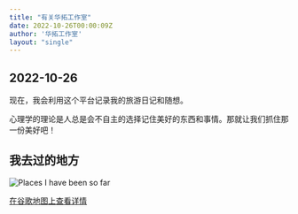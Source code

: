 ```yaml
---
title: "有关华拓工作室"
date: 2022-10-26T00:00:09Z
author: '华拓工作室'
layout: "single"
---
```

## 2022-10-26

现在，我会利用这个平台记录我的旅游日记和随想。

心理学的理论是人总是会不自主的选择记住美好的东西和事情。那就让我们抓住那一份美好吧！

## 我去过的地方
![Places I have been so far](https://lh3.googleusercontent.com/pw/AL9nZEVMyJajI52amyotXRGt5oMznMI7uo-IvZKFFpVjVu6np7GXjOS-7vegcD3M9MutaTaOxxJT4P5h2m1-wcrxaXf6dxqXjSQWs0wg_zSGe8W24SZ61KNR91i7ZLNUOsKN_ump3ZG0IwEi_tYMwPjJ2wlY=w2166-h1194-no?authuser=0 "我去过的地方")

[在谷歌地图上查看详情](https://www.google.com/maps/d/embed?mid=1bm8-7T-QWLr1JjvlXFSu4EDWgyVr4Fr3&amp;hl=en&amp;w=640&amp;h=480)